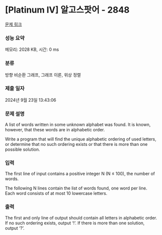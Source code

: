 # [Platinum IV] 알고스팟어 - 2848 

[문제 링크](https://www.acmicpc.net/problem/2848) 

### 성능 요약

메모리: 2028 KB, 시간: 0 ms

### 분류

방향 비순환 그래프, 그래프 이론, 위상 정렬

### 제출 일자

2024년 9월 23일 13:43:06

### 문제 설명

<p>A list of words written in some unknown alphabet was found. It is known, however, that these words are in alphabetic order.</p>

<p>Write a program that will find the unique alphabetic ordering of used letters, or determine that no such ordering exists or that there is more than one possible solution.</p>

### 입력 

 <p>The first line of input contains a positive integer N (N ≤ 100), the number of words.</p>

<p>The following N lines contain the list of words found, one word per line. Each word consists of at most 10 lowercase letters.</p>

### 출력 

 <p>The first and only line of output should contain all letters in alphabetic order. If no such ordering exists, output ‘!’. If there is more than one solution, output ‘?’.</p>

